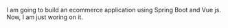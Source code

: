 I am going to build an ecommerce application using Spring Boot and Vue js. Now, I am just woring on it. 
